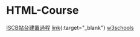 # HTML-Course
<a href="https://blogger-sop.blogspot.tw/2015/02/example-iscb.html" target="_blank">ISCB站台建置過程</a>
[link](https://github.com/){:target="_blank"}
<a href="http://www.w3schools.com/" target="_blank">w3schools</a>
